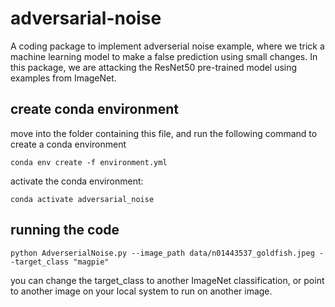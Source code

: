 # adversarial-noise
A coding package to implement adverserial noise example, where we trick a machine learning model to make a false prediction using small changes. In this package, we are attacking the ResNet50 pre-trained model using examples from ImageNet.

## create conda environment
move into the folder containing this file, and run the following command to create a conda environment

```shell
conda env create -f environment.yml
```

activate the conda environment:

```shell
conda activate adversarial_noise
```

## running the code
```shell
python AdverserialNoise.py --image_path data/n01443537_goldfish.jpeg --target_class "magpie"
```

you can change the target_class to another ImageNet classification, or point to another image on your local system to run on another image.
